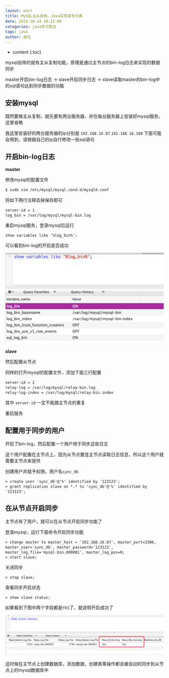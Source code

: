 ```yaml
---
layout: post
title: MySQL主从复制，Java实现读写分离
date: 2019-10-24 10:21:00
categories: java学习笔记
tags: java
author: 朋也
---
```


* content
{:toc}





mysql自带的就有主从复制功能，原理是通过主节点的bin-log日志来实现的数据同步

master开启bin-log日志 -> slave开启同步日志 -> slave读取master的bin-log中的sql语句达到同步数据的功能

## 安装mysql

既然要做主从复制，就先要有两台服务器，并在每台服务器上安装好mysql服务，这里省略

我这里安装好的两台服务器的ip分别是 `192.168.16.87` `192.168.16.109` 下面可能会用到，请根据自己的ip自行修改一些sql语句

## 开启bin-log日志

**master**

修改mysql的配置文件

```bash
$ sudo vim /etc/mysql/mysql.cond.d/mysqld.conf
```

将如下两行注释去掉保存即可

```
server-id = 1
log_bin = /var/log/mysql/mysql-bin.log
```

重启mysql服务，登录mysql后运行

```mysql
show variables like '%log_bin%';
```

可以看到bin-log的开启是否成功

![](/assets/QQ20191029-112253@2x.png)

**slave**

然后配置从节点

同样的打开mysql的配置文件，添加下面三行配置

```
server-id = 2
relay-log = /var/log/mysql/relay-bin.log
relay-log-index = /var/log/mysql/relay-bin.index
```

其中 `server-id` 一定不能跟主节点的重复

重启服务

## 配置用于同步的用户

开启了bin-log，然后配置一个用户用于同步这些日志

这个用户配置在主节点上，因为从节点要连主节点读取日志信息，所以这个用户就需要主节点来提供

创建用户并赋予权限，用户名`sync_db`

```mysql
> create user 'sync_db'@'%' identified by '123123';
> grant replication slave on *.* to 'sync_db'@'%' identified by '123123';
```

## 在从节点开启同步

主节点有了用户，就可以在从节点开启同步功能了

登录mysql，运行下面命令开启同步功能

```mysql
> change master to master_host = '192.168.16.87', master_port=3306, master_user='sync_db', master_password='123123', master_log_file='mysql-bin.000001', master_log_pos=0;
> start slave;
```

关闭同步

```mysql
> stop slave;
```

查看同步开启状态

```mysql
> show slave status;
```

如果看到下图中两个字段都是`YES`了，就说明开启成功了

![](/assets/QQ20191029-114220@2x.png)

这时候在主节点上创建数据库，添加数据，创建表等操作都会被自动的同步到从节点上的mysql数据库中


